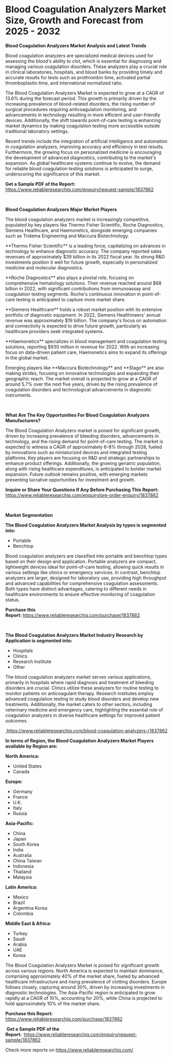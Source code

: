 <p><h1>Blood Coagulation Analyzers Market Size, Growth and Forecast from 2025 - 2032</h1></p><p><strong>Blood Coagulation Analyzers Market Analysis and Latest Trends</strong></p>
<p><p>Blood coagulation analyzers are specialized medical devices used for assessing the blood's ability to clot, which is essential for diagnosing and managing various coagulation disorders. These analyzers play a crucial role in clinical laboratories, hospitals, and blood banks by providing timely and accurate results for tests such as prothrombin time, activated partial thromboplastin time, and international normalized ratio.</p><p>The Blood Coagulation Analyzers Market is expected to grow at a CAGR of 13.6% during the forecast period. This growth is primarily driven by the increasing prevalence of blood-related disorders, the rising number of surgical procedures requiring anticoagulation monitoring, and advancements in technology resulting in more efficient and user-friendly devices. Additionally, the shift towards point-of-care testing is enhancing market dynamics by making coagulation testing more accessible outside traditional laboratory settings.</p><p>Recent trends include the integration of artificial intelligence and automation in coagulation analyzers, improving accuracy and efficiency in test results. Furthermore, the growing focus on personalized medicine is encouraging the development of advanced diagnostics, contributing to the market's expansion. As global healthcare systems continue to evolve, the demand for reliable blood coagulation testing solutions is anticipated to surge, underscoring the significance of this market.</p></p>
<p><strong>Get a Sample PDF of the Report:&nbsp;</strong> <a href="https://www.reliableresearchiq.com/enquiry/request-sample/1837862?utm_campaign=2302&utm_medium=2&utm_source=Github&utm_content=ia&utm_term=05032025&utm_id=blood-coagulation-analyzers">https://www.reliableresearchiq.com/enquiry/request-sample/1837862</a></p>
<p>&nbsp;</p>
<p><strong>Blood Coagulation Analyzers Major Market Players</strong></p>
<p><p>The blood coagulation analyzers market is increasingly competitive, populated by key players like Thermo Fisher Scientific, Roche Diagnostics, Siemens Healthcare, and Haemonetics, alongside emerging companies such as Tridema Engineering and Maccura Biotechnology.</p><p>**Thermo Fisher Scientific** is a leading force, capitalizing on advances in technology to enhance diagnostic accuracy. The company reported sales revenues of approximately $39 billion in its 2022 fiscal year. Its strong R&D investments position it well for future growth, especially in personalized medicine and molecular diagnostics.</p><p>**Roche Diagnostics** also plays a pivotal role, focusing on comprehensive hematology solutions. Their revenue reached around $68 billion in 2022, with significant contributions from immunoassay and coagulation testing segments. Roche's continuous innovation in point-of-care testing is anticipated to capture more market share.</p><p>**Siemens Healthcare** holds a robust market position with its extensive portfolio of diagnostic equipment. In 2022, Siemens Healthineers' annual revenue was approximately $19 billion. The company's focus on automation and connectivity is expected to drive future growth, particularly as healthcare providers seek integrated systems.</p><p>**Haemonetics** specializes in blood management and coagulation testing solutions, reporting $930 million in revenue for 2022. With an increasing focus on data-driven patient care, Haemonetics aims to expand its offerings in the global market.</p><p>Emerging players like **Maccura Biotechnology** and **Stago** are also making strides, focusing on innovative technologies and expanding their geographic reach. The market overall is projected to grow at a CAGR of around 5.7% over the next five years, driven by the rising prevalence of coagulation disorders and technological advancements in diagnostic instruments.</p></p>
<p>&nbsp;</p>
<p><strong>What Are The Key Opportunities For Blood Coagulation Analyzers Manufacturers?</strong></p>
<p><p>The Blood Coagulation Analyzers market is poised for significant growth, driven by increasing prevalence of bleeding disorders, advancements in technology, and the rising demand for point-of-care testing. The market is expected to witness a CAGR of approximately 6-8% through 2028, fueled by innovations such as miniaturized devices and integrated testing platforms. Key players are focusing on R&D and strategic partnerships to enhance product offerings. Additionally, the growing geriatric population, along with rising healthcare expenditures, is anticipated to bolster market expansion. Future outlook remains positive, with emerging markets presenting lucrative opportunities for investment and growth.</p></p>
<p><strong>Inquire or Share Your Questions If Any Before Purchasing This Report:</strong> <a href="https://www.reliableresearchiq.com/enquiry/pre-order-enquiry/1837862?utm_campaign=2302&utm_medium=2&utm_source=Github&utm_content=ia&utm_term=05032025&utm_id=blood-coagulation-analyzers">https://www.reliableresearchiq.com/enquiry/pre-order-enquiry/1837862</a></p>
<p>&nbsp;</p>
<p><strong>Market Segmentation</strong></p>
<p><strong>The Blood Coagulation Analyzers Market Analysis by types is segmented into:</strong></p>
<p><ul><li>Portable</li><li>Benchtop</li></ul></p>
<p><p>Blood coagulation analyzers are classified into portable and benchtop types based on their design and application. Portable analyzers are compact, lightweight devices ideal for point-of-care testing, allowing quick results in various settings like clinics or emergency services. In contrast, benchtop analyzers are larger, designed for laboratory use, providing high throughput and advanced capabilities for comprehensive coagulation assessments. Both types have distinct advantages, catering to different needs in healthcare environments to ensure effective monitoring of coagulation status.</p></p>
<p><strong>Purchase this Report:&nbsp;</strong><a href="https://www.reliableresearchiq.com/purchase/1837862?utm_campaign=2302&utm_medium=2&utm_source=Github&utm_content=ia&utm_term=05032025&utm_id=blood-coagulation-analyzers">https://www.reliableresearchiq.com/purchase/1837862</a></p>
<p>&nbsp;</p>
<p><strong>The Blood Coagulation Analyzers Market Industry Research by Application is segmented into:</strong></p>
<p><ul><li>Hospitals</li><li>Clinics</li><li>Research Institute</li><li>Other</li></ul></p>
<p><p>The blood coagulation analyzers market serves various applications, primarily in hospitals where rapid diagnosis and treatment of bleeding disorders are crucial. Clinics utilize these analyzers for routine testing to monitor patients on anticoagulant therapy. Research institutes employ advanced coagulation testing to study blood disorders and develop new treatments. Additionally, the market caters to other sectors, including veterinary medicine and emergency care, highlighting the essential role of coagulation analyzers in diverse healthcare settings for improved patient outcomes.</p></p>
<p><a href="https://www.reliableresearchiq.com/blood-coagulation-analyzers-r1837862?utm_campaign=2302&utm_medium=2&utm_source=Github&utm_content=ia&utm_term=05032025&utm_id=blood-coagulation-analyzers">&nbsp;https://www.reliableresearchiq.com/blood-coagulation-analyzers-r1837862</a></p>
<p><strong>In terms of Region, the Blood Coagulation Analyzers Market Players available by Region are:</strong></p>
<p>
    <p> <strong> North America: </strong>
        <ul>
            <li>United States</li>
            <li>Canada</li>
        </ul>
        </p> 
    <p> <strong> Europe: </strong>
        <ul>
            <li>Germany</li>
            <li>France</li>
            <li>U.K.</li>
            <li>Italy</li>
            <li>Russia</li>
        </ul>
        </p> 
    <p> <strong> Asia-Pacific: </strong>
        <ul>
            <li>China</li>
            <li>Japan</li>
            <li>South Korea</li>
            <li>India</li>
            <li>Australia</li>
            <li>China Taiwan</li>
            <li>Indonesia</li>
            <li>Thailand</li>
            <li>Malaysia</li>
        </ul>
        </p> 
    <p> <strong> Latin America: </strong>
        <ul>
            <li>Mexico</li>
            <li>Brazil</li>
            <li>Argentina Korea</li>
            <li>Colombia</li>
        </ul>
        </p> 
    <p> <strong> Middle East & Africa: </strong>
        <ul>
            <li>Turkey</li>
            <li>Saudi</li>
            <li>Arabia</li>
            <li>UAE</li>
            <li>Korea</li>
        </ul>
    </p>
    </p>
<p><p>The Blood Coagulation Analyzers Market is poised for significant growth across various regions. North America is expected to maintain dominance, comprising approximately 40% of the market share, fueled by advanced healthcare infrastructure and rising prevalence of clotting disorders. Europe follows closely, capturing around 30%, driven by increasing investments in diagnostic technologies. The Asia-Pacific region is anticipated to grow rapidly at a CAGR of 10%, accounting for 20%, while China is projected to hold approximately 10% of the market share.</p></p>
<p><strong>Purchase this Report: </strong><a href="https://www.reliableresearchiq.com/purchase/1837862?utm_campaign=2302&utm_medium=2&utm_source=Github&utm_content=ia&utm_term=05032025&utm_id=blood-coagulation-analyzers">https://www.reliableresearchiq.com/purchase/1837862</a></p>
<p>&nbsp;<strong>Get a Sample PDF of the Report:&nbsp;&nbsp;</strong><a href="https://www.reliableresearchiq.com/enquiry/request-sample/1837862?utm_campaign=2302&utm_medium=2&utm_source=Github&utm_content=ia&utm_term=05032025&utm_id=blood-coagulation-analyzers">https://www.reliableresearchiq.com/enquiry/request-sample/1837862</a></p>
<p><strong></strong></p>
<p>Check more reports on <a href="https://www.reliableresearchiq.com/?utm_campaign=2302&utm_medium=2&utm_source=Github&utm_content=ia&utm_term=05032025&utm_id=blood-coagulation-analyzers">https://www.reliableresearchiq.com/</a></p>